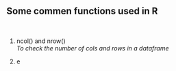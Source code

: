 ## Some commen functions used in R
<br>

1. ncol() and nrow()  
   *To check the number of cols and rows in a dataframe*  
   
2. e
